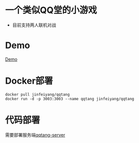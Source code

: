 # 一个类似QQ堂的小游戏
* 目前支持两人联机对战

# Demo
[Demo](http:47.240.9.34:3003/qqtang)

# Docker部署
```
docker pull jinfeiyang/qqtang
docker run -d -p 3003:3003 --name qqtang jinfeiyang/qqtang
```

# 代码部署
需要部署服务端[qqtang-server](https://github.com/Gitjinfeiyang/qqtang-server)
